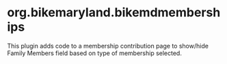 # org.bikemaryland.bikemdmemberships

This plugin adds code to a membership contribution page to show/hide Family Members field based on type of membership selected.

